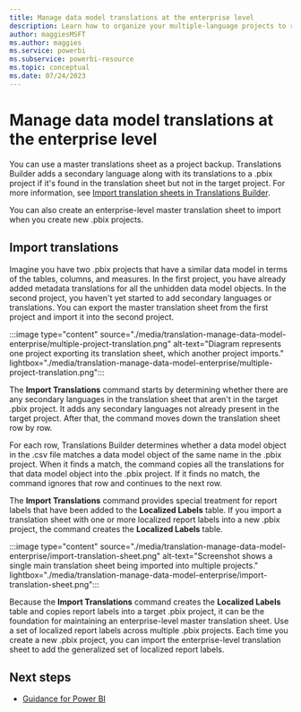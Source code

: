 ```yaml
---
title: Manage data model translations at the enterprise level
description: Learn how to organize your multiple-language projects to reuse your translations efforts in multiple Power BI projects.
author: maggiesMSFT
ms.author: maggies
ms.service: powerbi
ms.subservice: powerbi-resource
ms.topic: conceptual
ms.date: 07/24/2023
---
```

# Manage data model translations at the enterprise level

You can use a master translations sheet as a project backup. Translations Builder adds a secondary language along with its translations to a .pbix project if it's found in the translation sheet but not in the target project. For more information, see [Import translation sheets in Translations Builder](translation-sheet-import.md).

You can also create an enterprise-level master translation sheet to import when you create new .pbix projects.

## Import translations

Imagine you have two .pbix projects that have a similar data model in terms of the tables, columns, and measures. In the first project, you have already added metadata translations for all the unhidden data model objects. In the second project, you haven't yet started to add secondary languages or translations. You can export the master translation sheet from the first project and import it into the second project.

:::image type="content" source="./media/translation-manage-data-model-enterprise/multiple-project-translation.png" alt-text="Diagram represents one project exporting its translation sheet, which another project imports." lightbox="./media/translation-manage-data-model-enterprise/multiple-project-translation.png":::

The **Import Translations** command starts by determining whether there are any secondary languages in the translation sheet that aren't in the target .pbix project. It adds any secondary languages not already present in the target project. After that, the command moves down the translation sheet row by row.

For each row, Translations Builder determines whether a data model object in the .csv file matches a data model object of the same name in the .pbix project. When it finds a match, the command copies all the translations for that data model object into the .pbix project. If it finds no match, the command ignores that row and continues to the next row.

The **Import Translations** command provides special treatment for report labels that have been added to the **Localized Labels** table. If you import a translation sheet with one or more localized report labels into a new .pbix project, the command creates the **Localized Labels** table.

:::image type="content" source="./media/translation-manage-data-model-enterprise/import-translation-sheet.png" alt-text="Screenshot shows a single main translation sheet being imported into multiple projects." lightbox="./media/translation-manage-data-model-enterprise/import-translation-sheet.png":::

Because the **Import Translations** command creates the **Localized Labels** table and copies report labels into a target .pbix project, it can be the foundation for maintaining an enterprise-level master translation sheet. Use a set of localized report labels across multiple .pbix projects. Each time you create a new .pbix project, you can import the enterprise-level translation sheet to add the generalized set of localized report labels.

## Next steps

- [Guidance for Power BI](overview.md)
